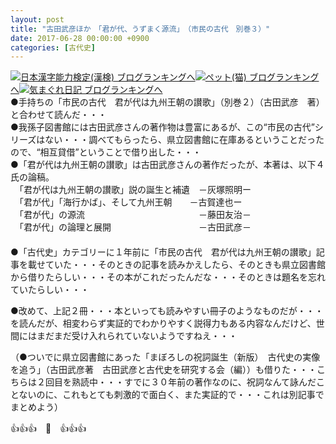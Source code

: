 ```yaml
---
layout: post
title: "古田武彦ほか　「君が代、うずまく源流」　（市民の古代　別巻３）"
date: 2017-06-28 00:00:00 +0900
categories: [古代史]
---
```


[![](/syuusyuu9701/assets/images/古田武彦ほか-「君が代、うずまく源流」-（市民の古代-別巻３）-br_c_3028_1.gif)](http://blog.with2.net/link.php?1659096:3028 "日本漢字能力検定(漢検) ブログランキングへ")[日本漢字能力検定(漢検) ブログランキングへ](http://blog.with2.net/link.php?1659096:3028)[![](/syuusyuu9701/assets/images/古田武彦ほか-「君が代、うずまく源流」-（市民の古代-別巻３）-br_c_1348_1.gif)](http://blog.with2.net/link.php?1659096:1348 "ペット(猫) ブログランキングへ")[ペット(猫) ブログランキングへ](http://blog.with2.net/link.php?1659096:1348)[![](/syuusyuu9701/assets/images/古田武彦ほか-「君が代、うずまく源流」-（市民の古代-別巻３）-br_c_9257_1.gif)](http://blog.with2.net/link.php?1659096:9257 "気まぐれ日記 ブログランキングへ")[気まぐれ日記 ブログランキングへ](http://blog.with2.net/link.php?1659096:9257)  
●手持ちの「市民の古代　君が代は九州王朝の讃歌」（別巻２）（古田武彦　著）と合わせて読んだ・・・  
●我孫子図書館には古田武彦さんの著作物は豊富にあるが、この“市民の古代”シリーズはない・・・調べてもらったら、県立図書館に在庫あるということだったので、“相互貸借”ということで借り出した・・・  
●「君が代は九州王朝の讃歌」は古田武彦さんの著作だったが、本著は、以下４氏の論稿。  
　「君が代は九州王朝の讃歌」説の誕生と補遺　－灰塚照明ー  
　「君が代」「海行かば」、そして九州王朝　　－古賀達也ー  
　「君が代」の源流　　　　　　　　　　　　　－藤田友治－  
　「君が代」の論理と展開　　　　　　　　　　－古田武彦－  
　　  
●「古代史」カテゴリーに１年前に「市民の古代　君が代は九州王朝の讃歌」記事を載せていた・・・そのときの記事を読みかえしたら、そのときも県立図書館から借りたらしい・・・その本がこれだったんだな・・・そのときは題名を忘れていたらしい・・・  
  
●改めて、上記２冊・・・本といっても読みやすい冊子のようなものだが・・・を読んだが、相変わらず実証的でわかりやすく説得力もある内容なんだけど、世間にはまだまだ受け入れられていないようですねえ・・・  
  
（●ついでに県立図書館にあった「まぼろしの祝詞誕生（新版）　古代史の実像を追う」（古田武彦著　古田武彦と古代史を研究する会（編））も借りた・・・こちらは２回目を熟読中・・・すでに３０年前の著作なのに、祝詞なんて詠んだことないのに、これもとても刺激的で面白く、また実証的で・・・これは別記事でまとめよう）  
  
👍👍👍　🐔　👍👍👍